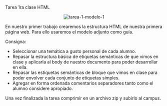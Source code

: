 Tarea 1ra clase HTML

<p align="center">
  <img src="https://i.ibb.co/SvDYGz3/tarea-1-modelo-1.jpg" alt="tarea-1-modelo-1" border="0">
</p>

En nuestro primer trabajo crearemos la estructura HTML de nuestra primera página web. Para ello usaremos el modelo adjunto como guía.

Consigna:

- Seleccionar una temática a gusto personal de cada alumno.
- Repasar la estructura básica de etiquetas semánticas de que vimos en clase y aplicarla al body de nuestro documento para poder desarrollar en ella.
- Repasar las estiquetas semánticas de bloque que vimos en clase para poder envolver cada conjunto de etiquetas simples.
- Agregar en forma ordenada comentarios separadores tanto como el alumno considere apropiado.

Una vez finalizada la tarea comprimir en un archivo zip y subirlo al campus.
